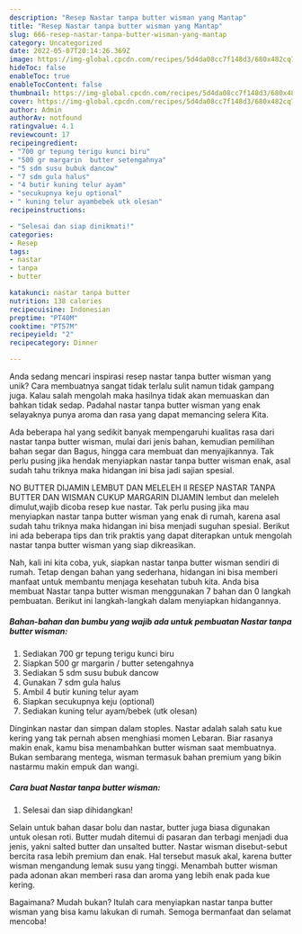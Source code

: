 ```yaml
---
description: "Resep Nastar tanpa butter wisman yang Mantap"
title: "Resep Nastar tanpa butter wisman yang Mantap"
slug: 666-resep-nastar-tanpa-butter-wisman-yang-mantap
category: Uncategorized
date: 2022-05-07T20:14:26.369Z
image: https://img-global.cpcdn.com/recipes/5d4da08cc7f148d3/680x482cq70/nastar-tanpa-butter-wisman-foto-resep-utama.jpg
hideToc: false
enableToc: true
enableTocContent: false
thumbnail: https://img-global.cpcdn.com/recipes/5d4da08cc7f148d3/680x482cq70/nastar-tanpa-butter-wisman-foto-resep-utama.jpg
cover: https://img-global.cpcdn.com/recipes/5d4da08cc7f148d3/680x482cq70/nastar-tanpa-butter-wisman-foto-resep-utama.jpg
author: Admin
authorAv: notfound
ratingvalue: 4.1
reviewcount: 17
recipeingredient:
- "700 gr tepung terigu kunci biru"
- "500 gr margarin  butter setengahnya"
- "5 sdm susu bubuk dancow"
- "7 sdm gula halus"
- "4 butir kuning telur ayam"
- "secukupnya keju optional"
- " kuning telur ayambebek utk olesan"
recipeinstructions:

- "Selesai dan siap dinikmati!"
categories:
- Resep
tags:
- nastar
- tanpa
- butter

katakunci: nastar tanpa butter 
nutrition: 138 calories
recipecuisine: Indonesian
preptime: "PT40M"
cooktime: "PT57M"
recipeyield: "2"
recipecategory: Dinner

---
```





Anda sedang mencari inspirasi resep nastar tanpa butter wisman yang unik? Cara membuatnya sangat tidak terlalu sulit namun tidak gampang juga. Kalau salah mengolah maka hasilnya tidak akan memuaskan dan bahkan tidak sedap. Padahal nastar tanpa butter wisman yang enak selayaknya punya aroma dan rasa yang dapat memancing selera Kita.





Ada beberapa hal yang sedikit banyak mempengaruhi kualitas rasa dari nastar tanpa butter wisman, mulai dari jenis bahan, kemudian pemilihan bahan segar dan Bagus, hingga cara membuat dan menyajikannya. Tak perlu pusing jika hendak menyiapkan nastar tanpa butter wisman enak,      asal sudah tahu triknya maka hidangan ini bisa jadi sajian spesial.














NO BUTTER DIJAMIN LEMBUT DAN MELELEH ll RESEP NASTAR TANPA BUTTER DAN WISMAN CUKUP MARGARIN DIJAMIN lembut dan meleleh dimulut,wajib dicoba resep kue nastar. Tak perlu pusing jika mau menyiapkan nastar tanpa butter wisman yang enak di rumah, karena asal sudah tahu triknya maka hidangan ini bisa menjadi suguhan spesial. Berikut ini ada beberapa tips dan trik praktis yang dapat diterapkan untuk mengolah nastar tanpa butter wisman yang siap dikreasikan.






Nah, kali ini kita coba, yuk, siapkan nastar tanpa butter wisman sendiri di rumah. Tetap dengan bahan yang sederhana, hidangan ini bisa memberi manfaat untuk membantu menjaga kesehatan tubuh kita. Anda bisa membuat Nastar tanpa butter wisman menggunakan 7 bahan dan 0 langkah pembuatan. Berikut ini langkah-langkah dalam menyiapkan hidangannya.

<!--inarticleads1-->

##### Bahan-bahan dan bumbu yang wajib ada untuk pembuatan Nastar tanpa butter wisman:

1. Sediakan 700 gr tepung terigu kunci biru
1. Siapkan 500 gr margarin / butter setengahnya
1. Sediakan 5 sdm susu bubuk dancow
1. Gunakan 7 sdm gula halus
1. Ambil 4 butir kuning telur ayam
1. Siapkan secukupnya keju (optional)
1. Sediakan  kuning telur ayam/bebek (utk olesan)


Dinginkan nastar dan simpan dalam stoples. Nastar adalah salah satu kue kering yang tak pernah absen menghiasi momen Lebaran. Biar rasanya makin enak, kamu bisa menambahkan butter wisman saat membuatnya. Bukan sembarang mentega, wisman termasuk bahan premium yang bikin nastarmu makin empuk dan wangi. 

<!--inarticleads2-->

##### Cara buat Nastar tanpa butter wisman:


1. Selesai dan siap dihidangkan!

Selain untuk bahan dasar bolu dan nastar, butter juga biasa digunakan untuk olesan roti. Butter mudah ditemui di pasaran dan terbagi menjadi dua jenis, yakni salted butter dan unsalted butter. Nastar wisman disebut-sebut bercita rasa lebih premium dan enak. Hal tersebut masuk akal, karena butter wisman mengandung lemak susu yang tinggi. Menambah butter wisman pada adonan akan memberi rasa dan aroma yang lebih enak pada kue kering. 

Bagaimana? Mudah bukan? Itulah cara menyiapkan nastar tanpa butter wisman yang bisa kamu lakukan di rumah. Semoga bermanfaat dan selamat mencoba!
